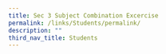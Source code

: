 ```yaml
---
title: Sec 3 Subject Combination Excercise
permalink: /links/Students/permalink/
description: ""
third_nav_title: Students
---
```

